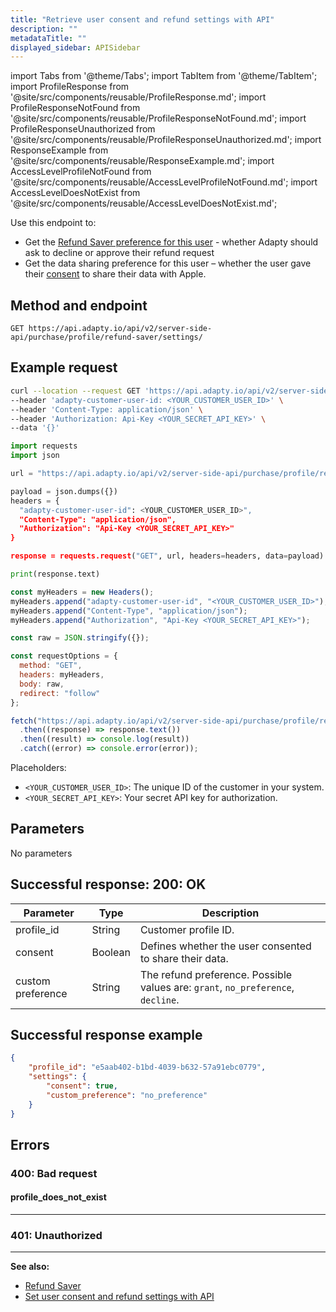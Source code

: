 ```yaml
---
title: "Retrieve user consent and refund settings with API"
description: ""
metadataTitle: ""
displayed_sidebar: APISidebar
---
```




import Tabs from '@theme/Tabs'; 
import TabItem from '@theme/TabItem'; 
import ProfileResponse from '@site/src/components/reusable/ProfileResponse.md';
import ProfileResponseNotFound from '@site/src/components/reusable/ProfileResponseNotFound.md';
import ProfileResponseUnauthorized from '@site/src/components/reusable/ProfileResponseUnauthorized.md';
import ResponseExample from '@site/src/components/reusable/ResponseExample.md';
import AccessLevelProfileNotFound from '@site/src/components/reusable/AccessLevelProfileNotFound.md';
import AccessLevelDoesNotExist from '@site/src/components/reusable/AccessLevelDoesNotExist.md';

Use this endpoint to:

- Get the [Refund Saver preference for this user](refund-saver#set-a-default-refund-behavior) - whether Adapty should ask to decline or approve their refund request
- Get the data sharing preference for this user – whether the user gave their [consent](refund-saver#obtain-user-consent) to share their data with Apple.

## Method and endpoint

```
GET https://api.adapty.io/api/v2/server-side-api/purchase/profile/refund-saver/settings/
```

## Example request

<Tabs groupId="api-lang" queryString>  
<TabItem value="curl" label="cURL" default>  

```bash showLineNumbers
curl --location --request GET 'https://api.adapty.io/api/v2/server-side-api/purchase/profile/refund-saver/settings/' \
--header 'adapty-customer-user-id: <YOUR_CUSTOMER_USER_ID>' \
--header 'Content-Type: application/json' \
--header 'Authorization: Api-Key <YOUR_SECRET_API_KEY>' \
--data '{}'
```

</TabItem>  
<TabItem value="python" label="Python" default>  

```python showLineNumbers
import requests
import json

url = "https://api.adapty.io/api/v2/server-side-api/purchase/profile/refund-saver/settings/"

payload = json.dumps({})
headers = {
  "adapty-customer-user-id": <YOUR_CUSTOMER_USER_ID>",
  "Content-Type": "application/json",
  "Authorization": "Api-Key <YOUR_SECRET_API_KEY>"
}

response = requests.request("GET", url, headers=headers, data=payload)

print(response.text)
```

</TabItem>  
<TabItem value="js" label="JavaScript" default>  

```javascript showLineNumbers
const myHeaders = new Headers();
myHeaders.append("adapty-customer-user-id", "<YOUR_CUSTOMER_USER_ID>");
myHeaders.append("Content-Type", "application/json");
myHeaders.append("Authorization", "Api-Key <YOUR_SECRET_API_KEY>");

const raw = JSON.stringify({});

const requestOptions = {
  method: "GET",
  headers: myHeaders,
  body: raw,
  redirect: "follow"
};

fetch("https://api.adapty.io/api/v2/server-side-api/purchase/profile/refund-saver/settings/", requestOptions)
  .then((response) => response.text())
  .then((result) => console.log(result))
  .catch((error) => console.error(error));
```

</TabItem>  
</Tabs>

Placeholders: 

- `<YOUR_CUSTOMER_USER_ID>`: The unique ID of the customer in your system.
- `<YOUR_SECRET_API_KEY>`: Your secret API key for authorization.

## Parameters

No parameters

## Successful response: 200: OK

| Parameter         | Type    | Description                                                                       |
|-------------------|---------|-----------------------------------------------------------------------------------|
| profile_id        | String  | Customer profile ID.                                                              |
| consent           | Boolean | Defines whether the user consented to share their data.                           |
| custom preference | String  | The refund preference. Possible values are: `grant`, `no_preference`, `decline`.  |

## Successful response example

``` json showLineNumbers
{
    "profile_id": "e5aab402-b1bd-4039-b632-57a91ebc0779",
    "settings": {
        "consent": true,
        "custom_preference": "no_preference"
    }
}
```
## Errors

### 400: Bad request

#### profile_does_not_exist

<AccessLevelProfileNotFound />  

---

### 401: Unauthorized

<ProfileResponseUnauthorized />  

---

**See also:**

- [Refund Saver](refund-saver.md) 
-  [Set user consent and refund settings with API](ss-set-refund-saver-settings.md) 
